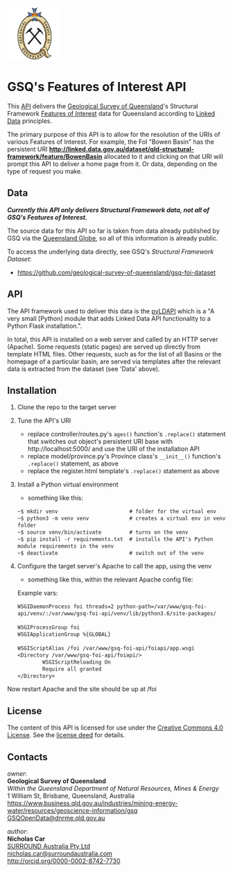 <img src="gsq.jpg" style="width:25%" />

# GSQ's Features of Interest API 
This [API](https://en.wikipedia.org/wiki/Application_programming_interface) delivers the [Geological Survey of Queensland](https://en.wikipedia.org/wiki/Geological_Survey_of_Queensland)'s Structural Framework [Features of Interest](https://www.w3.org/TR/vocab-ssn/#SOSAFeatureOfInterest) data for Queensland according to [Linked Data](https://en.wikipedia.org/wiki/Linked_data) principles.

The primary purpose of this API is to allow for the resolution of the URIs of various Features of Interest. For example, the FoI "Bowen Basin" has the persistent URI **http://linked.data.gov.au/dataset/qld-structural-framework/feature/BowenBasin** allocated to it and clicking on that URI will prompt this API to deliver a home page from it. Or data, depending on the type of request you make.


## Data
***Currently this API only delivers Structural Framework data, not all of GSQ's Features of Interest.***

The source data for this API so far is taken from data already published by GSQ via the [Queensland Globe](https://qldglobe.information.qld.gov.au/), so all of this information is already public.

To access the underlying data directly, see GSQ's *Structural Framework Dataset*:

* https://github.com/geological-survey-of-queensland/gsq-foi-dataset


## API
The API framework used to deliver this data is the [pyLDAPI](http://github.com/rdflib/pyLDAPI) which is a "A very small [Python] module that adds Linked Data API functionality to a Python Flask installation.".

In total, this API is installed on a web server and called by an HTTP server (Apache). Some requests (static pages) are served up directly from template HTML files. Other requests, such as for the list of all Basins or the homepage of a particular basin, are served via templates after the relevant data is extracted from the dataset (see 'Data' above).


## Installation
1. Clone the repo to the target server
2. Tune the API's URI
    * replace controller/routes.py's `ages()` function's `.replace()` statement that switches out object's persistent URI base with http://localhost:5000/ and use the URI of the installation API
    * replace model/province.py's Province class's `__init__()` function's `.replace()` statement, as above
    * replace the register.html template's `.replace()` statement as above
3. Install a Python virtual environment 
    * something like this:
  
    ```
    ~$ mkdir venv                       # folder for the virtual env
    ~$ python3 -m venv venv             # creates a virtual env in venv folder
    ~$ source venv/bin/activate         # turns on the venv
    ~$ pip install -r requirements.txt  # installs the API's Python module requirements in the venv
    ~$ deactivate                       # switch out of the venv
    ```
4. Configure the target server's Apache to call the app, using the venv
    * something like this, within the relevant Apache config file:
  
    Example vars:

    ```
    WSGIDaemonProcess foi threads=2 python-path=/var/www/gsq-foi-api/venv/:/var/www/gsq-foi-api/venv/lib/python3.6/site-packages/

    WSGIProcessGroup foi
    WSGIApplicationGroup %{GLOBAL}

    WSGIScriptAlias /foi /var/www/gsq-foi-api/foiapi/app.wsgi
    <Directory /var/www/gsq-foi-api/foiapi/>
            WSGIScriptReloading On
            Require all granted
    </Directory>
    ```

Now restart Apache and the site should be up at /foi

 
## License
The content of this API is licensed for use under the [Creative Commons 4.0 License](https://creativecommons.org/licenses/by/4.0/). See the [license deed](LICENSE) for details.


## Contacts
*owner*:  
**Geological Survey of Queensland**  
*Within the Queensland Department of Natural Resources, Mines & Energy*  
1 William St, Brisbane, Queensland, Australia  
<https://www.business.qld.gov.au/industries/mining-energy-water/resources/geoscience-information/gsq>  
<GSQOpenData@dnrme.qld.gov.au>  

*author*:  
**Nicholas Car**  
[SURROUND Australia Pty Ltd](https://surroundaustralia.com)  
<nicholas.car@surroundaustralia.com>  
<http://orcid.org/0000-0002-8742-7730>  



